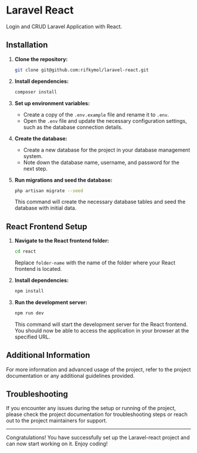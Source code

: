 # Laravel React

Login and CRUD Laravel Application with React. 

## Installation

1. **Clone the repository:**

   ```bash
   git clone git@github.com:rifkymol/laravel-react.git
   ```

2. **Install dependencies:**

   ```bash
   composer install
   ```

3. **Set up environment variables:**

   - Create a copy of the `.env.example` file and rename it to `.env`.
   - Open the `.env` file and update the necessary configuration settings, such as the database connection details.

4. **Create the database:**

   - Create a new database for the project in your database management system.
   - Note down the database name, username, and password for the next step.

5. **Run migrations and seed the database:**

   ```bash
   php artisan migrate --seed
   ```

   This command will create the necessary database tables and seed the database with initial data.

## React Frontend Setup

1. **Navigate to the React frontend folder:**

   ```bash
   cd react
   ```

   Replace `folder-name` with the name of the folder where your React frontend is located.

2. **Install dependencies:**

   ```bash
   npm install
   ```

3. **Run the development server:**

   ```bash
   npm run dev
   ```

   This command will start the development server for the React frontend. You should now be able to access the application in your browser at the specified URL.

## Additional Information

For more information and advanced usage of the project, refer to the project documentation or any additional guidelines provided.

## Troubleshooting

If you encounter any issues during the setup or running of the project, please check the project documentation for troubleshooting steps or reach out to the project maintainers for support.

---

Congratulations! You have successfully set up the Laravel-react project and can now start working on it. Enjoy coding!
